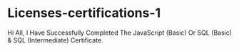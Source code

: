 # Licenses-certifications-1
Hi All, I Have Successfully Completed The JavaScript (Basic) Or SQL (Basic) &amp; SQL (Intermediate) Certificate.
